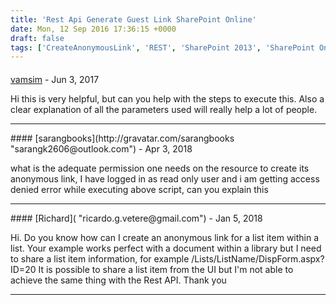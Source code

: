 ```yaml
---
title: 'Rest Api Generate Guest Link SharePoint Online'
date: Mon, 12 Sep 2016 17:36:15 +0000
draft: false
tags: ['CreateAnonymousLink', 'REST', 'SharePoint 2013', 'SharePoint Online']
---
```



#### 
[vamsim](http://gravatar.com/vamsim "vamsee.vasant@gmail.com") - <time datetime="2017-06-21 09:05:45">Jun 3, 2017</time>

Hi this is very helpful, but can you help with the steps to execute this. Also a clear explanation of all the parameters used will really help a lot of people.
<hr />
#### 
[sarangbooks](http://gravatar.com/sarangbooks "sarangk2606@outlook.com") - <time datetime="2018-04-11 10:02:07">Apr 3, 2018</time>

what is the adequate permission one needs on the resource to create its anonymous link, I have logged in as read only user and i am getting access denied error while executing above script, can you explain this
<hr />
#### 
[Richard]( "ricardo.g.vetere@gmail.com") - <time datetime="2018-01-26 18:17:49">Jan 5, 2018</time>

Hi. Do you know how can I create an anonymous link for a list item within a list. Your example works perfect with a document within a library but I need to share a list item information, for example /Lists/ListName/DispForm.aspx?ID=20 It is possible to share a list item from the UI but I'm not able to achieve the same thing with the Rest API. Thank you
<hr />
